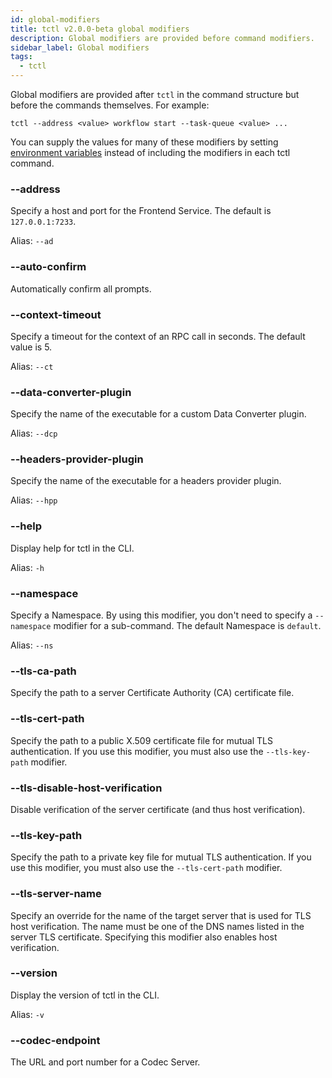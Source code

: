 ```yaml
---
id: global-modifiers
title: tctl v2.0.0-beta global modifiers
description: Global modifiers are provided before command modifiers.
sidebar_label: Global modifiers
tags:
  - tctl
---
```


Global modifiers are provided after `tctl` in the command structure but before the commands themselves.
For example:

```
tctl --address <value> workflow start --task-queue <value> ...
```

You can supply the values for many of these modifiers by setting [environment variables](/temporal-cli/environment-variables) instead of including the modifiers in each tctl command.

### --address

Specify a host and port for the Frontend Service.
The default is `127.0.0.1:7233`.

Alias: `--ad`

### --auto-confirm

Automatically confirm all prompts.

### --context-timeout

Specify a timeout for the context of an RPC call in seconds.
The default value is 5.

Alias: `--ct`

### --data-converter-plugin

Specify the name of the executable for a custom Data Converter plugin.

Alias: `--dcp`

### --headers-provider-plugin

Specify the name of the executable for a headers provider plugin.

Alias: `--hpp`

### --help

Display help for tctl in the CLI.

Alias: `-h`

### --namespace

Specify a Namespace.
By using this modifier, you don't need to specify a `--namespace` modifier for a sub-command.
The default Namespace is `default`.

Alias: `--ns`

### --tls-ca-path

Specify the path to a server Certificate Authority (CA) certificate file.

### --tls-cert-path

Specify the path to a public X.509 certificate file for mutual TLS authentication.
If you use this modifier, you must also use the `--tls-key-path` modifier.

### --tls-disable-host-verification

Disable verification of the server certificate (and thus host verification).

### --tls-key-path

Specify the path to a private key file for mutual TLS authentication.
If you use this modifier, you must also use the `--tls-cert-path` modifier.

### --tls-server-name

Specify an override for the name of the target server that is used for TLS host verification.
The name must be one of the DNS names listed in the server TLS certificate.
Specifying this modifier also enables host verification.

### --version

Display the version of tctl in the CLI.

Alias: `-v`

### --codec-endpoint

The URL and port number for a Codec Server.
